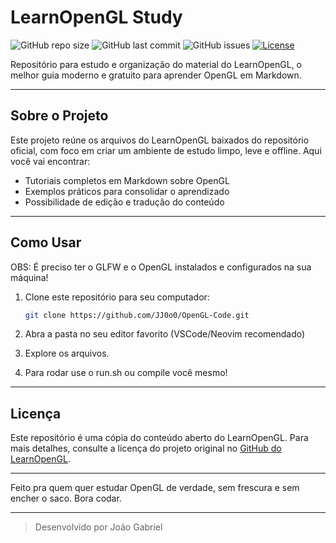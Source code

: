 # LearnOpenGL Study

![GitHub repo size](https://img.shields.io/github/repo-size/JJ0o0/OpenGL-Code)
![GitHub last commit](https://img.shields.io/github/last-commit/JJ0o0/OpenGL-Code)
![GitHub issues](https://img.shields.io/github/issues/JJ0o0/OpenGL-Code)
[![License](https://img.shields.io/github/license/JJ0o0/OpenGL-Code)](https://github.com/JJ0o0/OpenGL-Code/blob/main/LICENSE)

Repositório para estudo e organização do material do LearnOpenGL, o melhor guia moderno e gratuito para aprender OpenGL em Markdown.

---

## Sobre o Projeto

Este projeto reúne os arquivos do LearnOpenGL baixados do repositório oficial, com foco em criar um ambiente de estudo limpo, leve e offline. Aqui você vai encontrar:

- Tutoriais completos em Markdown sobre OpenGL  
- Exemplos práticos para consolidar o aprendizado  
- Possibilidade de edição e tradução do conteúdo

---

## Como Usar

OBS: É preciso ter o GLFW e o OpenGL instalados e configurados na sua máquina!

1. Clone este repositório para seu computador:  
   ```bash
   git clone https://github.com/JJ0o0/OpenGL-Code.git
   ```  

2. Abra a pasta no seu editor favorito (VSCode/Neovim recomendado)  
3. Explore os arquivos.
4. Para rodar use o run.sh ou compile você mesmo!

---

## Licença

Este repositório é uma cópia do conteúdo aberto do LearnOpenGL. Para mais detalhes, consulte a licença do projeto original no [GitHub do LearnOpenGL](https://github.com/JoeyDeVries/LearnOpenGL).

---

Feito pra quem quer estudar OpenGL de verdade, sem frescura e sem encher o saco. Bora codar.

---

> Desenvolvido por João Gabriel
